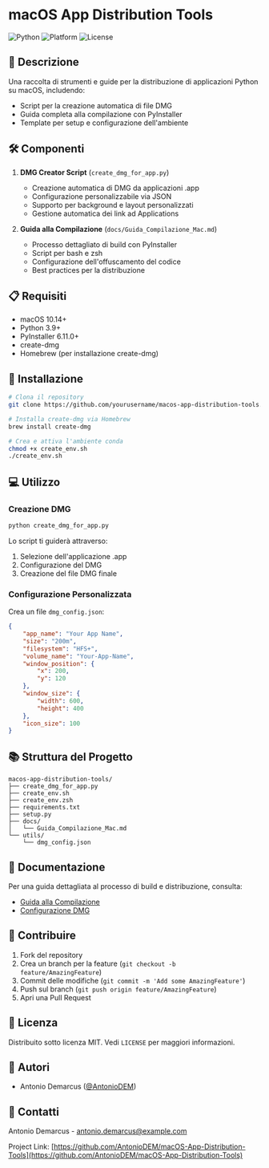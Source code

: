 # macOS App Distribution Tools

![Python](https://img.shields.io/badge/Python-3.9+-blue.svg)
![Platform](https://img.shields.io/badge/platform-macOS-lightgray)
![License](https://img.shields.io/badge/License-MIT-yellow.svg)

## 📝 Descrizione
Una raccolta di strumenti e guide per la distribuzione di applicazioni Python su macOS, includendo:
- Script per la creazione automatica di file DMG
- Guida completa alla compilazione con PyInstaller
- Template per setup e configurazione dell'ambiente

## 🛠️ Componenti
1. **DMG Creator Script** (`create_dmg_for_app.py`)
   - Creazione automatica di DMG da applicazioni .app
   - Configurazione personalizzabile via JSON
   - Supporto per background e layout personalizzati
   - Gestione automatica dei link ad Applications

2. **Guida alla Compilazione** (`docs/Guida_Compilazione_Mac.md`)
   - Processo dettagliato di build con PyInstaller
   - Script per bash e zsh
   - Configurazione dell'offuscamento del codice
   - Best practices per la distribuzione

## 📋 Requisiti
- macOS 10.14+
- Python 3.9+
- PyInstaller 6.11.0+
- create-dmg
- Homebrew (per installazione create-dmg)

## 🚀 Installazione
```bash
# Clona il repository
git clone https://github.com/yourusername/macos-app-distribution-tools.git

# Installa create-dmg via Homebrew
brew install create-dmg

# Crea e attiva l'ambiente conda
chmod +x create_env.sh
./create_env.sh
```

## 💻 Utilizzo

### Creazione DMG
```python
python create_dmg_for_app.py
```

Lo script ti guiderà attraverso:
1. Selezione dell'applicazione .app
2. Configurazione del DMG
3. Creazione del file DMG finale

### Configurazione Personalizzata
Crea un file `dmg_config.json`:
```json
{
    "app_name": "Your App Name",
    "size": "200m",
    "filesystem": "HFS+",
    "volume_name": "Your-App-Name",
    "window_position": {
        "x": 200,
        "y": 120
    },
    "window_size": {
        "width": 600,
        "height": 400
    },
    "icon_size": 100
}
```

## 📚 Struttura del Progetto
```plaintext
macos-app-distribution-tools/
├── create_dmg_for_app.py
├── create_env.sh
├── create_env.zsh
├── requirements.txt
├── setup.py
├── docs/
│   └── Guida_Compilazione_Mac.md
└── utils/
    └── dmg_config.json
```

## 📖 Documentazione
Per una guida dettagliata al processo di build e distribuzione, consulta:
- [Guida alla Compilazione](docs/Guida_Compilazione_Mac.md)
- [Configurazione DMG](docs/dmg_configuration.md)

## 🤝 Contribuire
1. Fork del repository
2. Crea un branch per la feature (`git checkout -b feature/AmazingFeature`)
3. Commit delle modifiche (`git commit -m 'Add some AmazingFeature'`)
4. Push sul branch (`git push origin feature/AmazingFeature`)
5. Apri una Pull Request

## 📄 Licenza
Distribuito sotto licenza MIT. Vedi `LICENSE` per maggiori informazioni.

## 👥 Autori
- Antonio Demarcus ([@AntonioDEM](https://github.com/AntonioDEM))

## 📧 Contatti
Antonio Demarcus - antonio.demarcus@example.com

Project Link: [https://github.com/AntonioDEM/macOS-App-Distribution-Tools](https://github.com/AntonioDEM/macOS-App-Distribution-Tools)